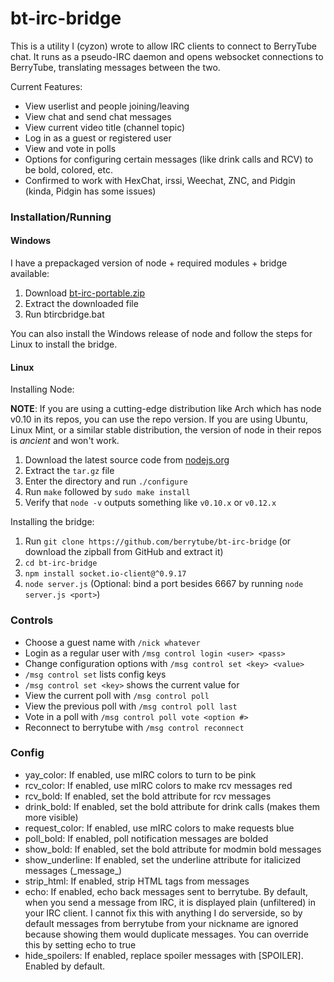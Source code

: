 bt-irc-bridge
=============

This is a utility I (cyzon) wrote to allow IRC clients to connect to BerryTube chat.  It runs as a pseudo-IRC daemon and opens websocket connections to BerryTube, translating messages between the two.

Current Features:
  - View userlist and people joining/leaving
  - View chat and send chat messages
  - View current video title (channel topic)
  - Log in as a guest or registered user
  - View and vote in polls
  - Options for configuring certain messages (like drink calls and RCV) to be bold, colored, etc.
  - Confirmed to work with HexChat, irssi, Weechat, ZNC, and Pidgin (kinda, Pidgin has some issues)
  
### Installation/Running

#### Windows

I have a prepackaged version of node + required modules + bridge available:

  1. Download [bt-irc-portable.zip](http://tirek.cyzon.us/~cyzon/bt/bt-irc-portable.zip)
  2. Extract the downloaded file
  3. Run btircbridge.bat

You can also install the Windows release of node and follow the steps for Linux to install the bridge.

#### Linux

Installing Node:

**NOTE**: If you are using a cutting-edge distribution like Arch which has node v0.10 in its repos, you can use the repo version.  If you are using Ubuntu, Linux Mint, or a similar stable distribution, the version of node in their repos is _ancient_ and won't work.

  1. Download the latest source code from [nodejs.org](http://nodejs.org/)
  2. Extract the `tar.gz` file
  3. Enter the directory and run `./configure`
  4. Run `make` followed by `sudo make install`
  5. Verify that `node -v` outputs something like `v0.10.x` or `v0.12.x`

Installing the bridge:

  1. Run `git clone https://github.com/berrytube/bt-irc-bridge` (or download the zipball from GitHub and extract it)
  2. `cd bt-irc-bridge`
  3. `npm install socket.io-client@^0.9.17`
  4. `node server.js` (Optional: bind a port besides 6667 by running `node server.js <port>`)

### Controls
  - Choose a guest name with `/nick whatever`
  - Login as a regular user with `/msg control login <user> <pass>`
  - Change configuration options with `/msg control set <key> <value>`
  - `/msg control set` lists config keys
  - `/msg control set <key>` shows the current value for <key>
  - View the current poll with `/msg control poll`
  - View the previous poll with `/msg control poll last`
  - Vote in a poll with `/msg control poll vote <option #>`
  - Reconnect to berrytube with `/msg control reconnect`

### Config
  - yay_color: If enabled, use mIRC colors to turn <span class="flutter"> to be pink
  - rcv_color: If enabled, use mIRC colors to make rcv messages red
  - rcv_bold: If enabled, set the bold attribute for rcv messages
  - drink_bold: If enabled, set the bold attribute for drink calls (makes them more visible)
  - request_color: If enabled, use mIRC colors to make requests blue
  - poll_bold: If enabled, poll notification messages are bolded
  - show_bold: If enabled, set the bold attribute for modmin bold messages
  - show\_underline: If enabled, set the underline attribute for italicized messages (\_message\_)
  - strip_html: If enabled, strip HTML tags from messages
  - echo: If enabled, echo back messages sent to berrytube.
    By default, when you send a message from IRC, it is displayed
    plain (unfiltered) in your IRC client. I cannot fix this
    with anything I do serverside, so by default messages
    from berrytube from your nickname are ignored
    because showing them would duplicate messages.
    You can override this by setting echo to true
  - hide_spoilers: If enabled, replace spoiler messages with [SPOILER]. Enabled by default.
